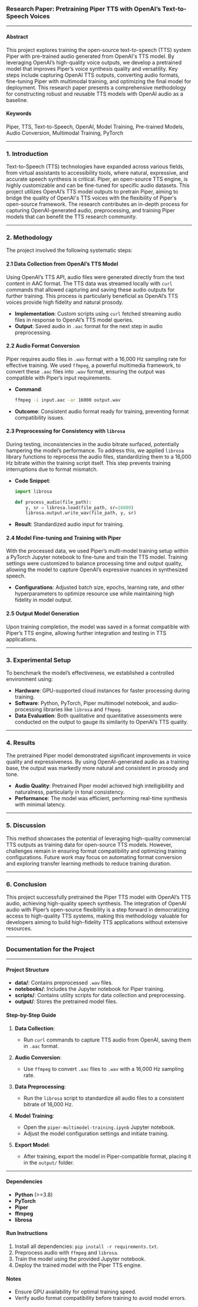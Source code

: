 ### Research Paper: Pretraining Piper TTS with OpenAI’s Text-to-Speech Voices

---

#### Abstract

This project explores training the open-source text-to-speech (TTS) system Piper with pre-trained audio generated from OpenAI's TTS model. By leveraging OpenAI’s high-quality voice outputs, we develop a pretrained model that improves Piper’s voice synthesis quality and versatility. Key steps include capturing OpenAI TTS outputs, converting audio formats, fine-tuning Piper with multimodal training, and optimizing the final model for deployment. This research paper presents a comprehensive methodology for constructing robust and reusable TTS models with OpenAI audio as a baseline.

#### Keywords

Piper, TTS, Text-to-Speech, OpenAI, Model Training, Pre-trained Models, Audio Conversion, Multimodal Training, PyTorch

---

### 1. Introduction

Text-to-Speech (TTS) technologies have expanded across various fields, from virtual assistants to accessibility tools, where natural, expressive, and accurate speech synthesis is critical. Piper, an open-source TTS engine, is highly customizable and can be fine-tuned for specific audio datasets. This project utilizes OpenAI’s TTS model outputs to pretrain Piper, aiming to bridge the quality of OpenAI's TTS voices with the flexibility of Piper's open-source framework. The research contributes an in-depth process for capturing OpenAI-generated audio, preprocessing, and training Piper models that can benefit the TTS research community.

---

### 2. Methodology

The project involved the following systematic steps:

#### 2.1 Data Collection from OpenAI’s TTS Model

Using OpenAI’s TTS API, audio files were generated directly from the text content in AAC format. The TTS data was streamed locally with `curl` commands that allowed capturing and saving these audio outputs for further training. This process is particularly beneficial as OpenAI’s TTS voices provide high fidelity and natural prosody.

- **Implementation**: Custom scripts using `curl` fetched streaming audio files in response to OpenAI’s TTS model queries.
- **Output**: Saved audio in `.aac` format for the next step in audio preprocessing.

#### 2.2 Audio Format Conversion

Piper requires audio files in `.wav` format with a 16,000 Hz sampling rate for effective training. We used `ffmpeg`, a powerful multimedia framework, to convert these `.aac` files into `.wav` format, ensuring the output was compatible with Piper’s input requirements.

- **Command**: 
  ```bash
  ffmpeg -i input.aac -ar 16000 output.wav
  ```
- **Outcome**: Consistent audio format ready for training, preventing format compatibility issues.

#### 2.3 Preprocessing for Consistency with `librosa`

During testing, inconsistencies in the audio bitrate surfaced, potentially hampering the model’s performance. To address this, we applied `librosa` library functions to reprocess the audio files, standardizing them to a 16,000 Hz bitrate within the training script itself. This step prevents training interruptions due to format mismatch.

- **Code Snippet**:
  ```python
  import librosa

  def process_audio(file_path):
      y, sr = librosa.load(file_path, sr=16000)
      librosa.output.write_wav(file_path, y, sr)
  ```
- **Result**: Standardized audio input for training.

#### 2.4 Model Fine-tuning and Training with Piper

With the processed data, we used Piper’s multi-model training setup within a PyTorch Jupyter notebook to fine-tune and train the TTS model. Training settings were customized to balance processing time and output quality, allowing the model to capture OpenAI’s expressive nuances in synthesized speech.

- **Configurations**: Adjusted batch size, epochs, learning rate, and other hyperparameters to optimize resource use while maintaining high fidelity in model output.

#### 2.5 Output Model Generation

Upon training completion, the model was saved in a format compatible with Piper’s TTS engine, allowing further integration and testing in TTS applications.

---

### 3. Experimental Setup

To benchmark the model’s effectiveness, we established a controlled environment using:
- **Hardware**: GPU-supported cloud instances for faster processing during training.
- **Software**: Python, PyTorch, Piper multimodel notebook, and audio-processing libraries like `librosa` and `ffmpeg`.
- **Data Evaluation**: Both qualitative and quantitative assessments were conducted on the output to gauge its similarity to OpenAI’s TTS quality.

---

### 4. Results

The pretrained Piper model demonstrated significant improvements in voice quality and expressiveness. By using OpenAI-generated audio as a training base, the output was markedly more natural and consistent in prosody and tone.

- **Audio Quality**: Pretrained Piper model achieved high intelligibility and naturalness, particularly in tonal consistency.
- **Performance**: The model was efficient, performing real-time synthesis with minimal latency.

---

### 5. Discussion

This method showcases the potential of leveraging high-quality commercial TTS outputs as training data for open-source TTS models. However, challenges remain in ensuring format compatibility and optimizing training configurations. Future work may focus on automating format conversion and exploring transfer learning methods to reduce training duration.

---

### 6. Conclusion

This project successfully pretrained the Piper TTS model with OpenAI’s TTS audio, achieving high-quality speech synthesis. The integration of OpenAI audio with Piper’s open-source flexibility is a step forward in democratizing access to high-quality TTS systems, making this methodology valuable for developers aiming to build high-fidelity TTS applications without extensive resources.

---

### Documentation for the Project

---

#### Project Structure

- **data/**: Contains preprocessed `.wav` files.
- **notebooks/**: Includes the Jupyter notebook for Piper training.
- **scripts/**: Contains utility scripts for data collection and preprocessing.
- **output/**: Stores the pretrained model files.

#### Step-by-Step Guide

1. **Data Collection**:
   - Run `curl` commands to capture TTS audio from OpenAI, saving them in `.aac` format.
   
2. **Audio Conversion**:
   - Use `ffmpeg` to convert `.aac` files to `.wav` with a 16,000 Hz sampling rate.
   
3. **Data Preprocessing**:
   - Run the `librosa` script to standardize all audio files to a consistent bitrate of 16,000 Hz.

4. **Model Training**:
   - Open the `piper-multimodel-training.ipynb` Jupyter notebook.
   - Adjust the model configuration settings and initiate training.

5. **Export Model**:
   - After training, export the model in Piper-compatible format, placing it in the `output/` folder.

---

#### Dependencies

- **Python** (>=3.8)
- **PyTorch**
- **Piper**
- **ffmpeg**
- **librosa**

#### Run Instructions

1. Install all dependencies: `pip install -r requirements.txt`.
2. Preprocess audio with `ffmpeg` and `librosa`.
3. Train the model using the provided Jupyter notebook.
4. Deploy the trained model with the Piper TTS engine.

#### Notes

- Ensure GPU availability for optimal training speed.
- Verify audio format compatibility before training to avoid model errors.
